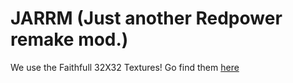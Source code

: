 JARRM (Just another Redpower remake mod.)
==============
We use the Faithfull 32X32 Textures!
Go find them [here]



[here]: <http://www.minecraftforum.net/forums/mapping-and-modding/resource-packs/1223254>